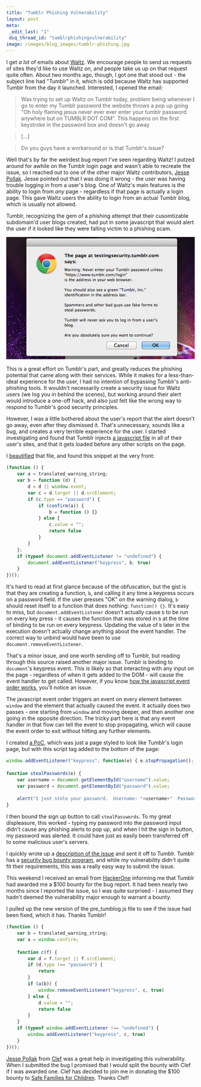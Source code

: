 ```yaml
--- 
title: "Tumblr Phishing Vulnerability"
layout: post
meta: 
 _edit_last: "1"
 dsq_thread_id: "tumblrphishingvulnerability"
image: /images/blog_images/tumblr-phishing.jpg
---
```


I get *a lot* of emails about [Waltz](http://getwaltz.com). We encourage people to send us requests of sites they'd like to use Waltz on, and people take us up on that request quite often. About two months ago, though, I got one that stood out - the subject line had "Tumblr" in it, which is odd because Waltz has supported Tumblr from the day it launched. Interested, I opened the email:

> Was trying to set up Waltz on Tumblr today, problem being whenever I go to enter my Tumblr password the website throws a pop up going "Oh holy flaming jesus never ever ever enter your tumblr password anywhere but on TUMBLR DOT COM". This happens on the first keystroke in the password box and doesn't go away 

> [...]

> Do you guys have a workaround or is that Tumblr's issue?

Well that's by far the weirdest bug report I've seen regarding Waltz! I putzed around for awhile on the Tumblr login page and wasn't able to recreate the issue, so I reached out to one of the other major Waltz contributors, [Jesse Pollak](http://jessepollak.me/). Jesse pointed out that I was doing it wrong - the user was having trouble logging in from a user's blog. One of Waltz's main features is the ability to login from *any* page - regardless if that page is actually a login page. This gave Waltz users the ability to login from an actual Tumblr blog, which is usually not allowed.

Tumblr, recognizing the gem of a phishing attempt that their cusomtizable subdomain'd user blogs created, had put in some javascript that would alert the user if it looked like they were falling victim to a phishing scam.

![Tumblr Alert](/images/blog_images/tumblr-alert.png)

This is a great effort on Tumblr's part, and greatly reduces the phishing potential that came along with their services. While it makes for a less-than-ideal experience for the user, I had no intention of bypassing Tumblr's anti-phishing tools. It wouldn't necessarily create a security issue for Waltz users (we log you in behind the scenes), but working around their alert would introduce a one-off hack, and also just felt like the wrong way to respond to Tumblr's good security principles.

However, I was a little bothered about the user's report that the alert doesn't go away, even after they dismissed it. That's unnecessary, sounds like a bug, and creates a very terrible experience for the user. I started investigating and found that Tumblr injects [a javascript file](http://assets.tumblr.com/assets/scripts/pre_tumblelog.js) in all of their user's sites, and that it gets loaded before any other scripts on the page.

I [beautified](http://jsbeautifier.org/) that file, and found this snippet at the very front:

```js
(function () {
    var a = translated_warning_string;
    var b = function (d) {
        d = d || window.event;
        var c = d.target || d.srcElement;
        if (c.type == "password") {
            if (confirm(a)) {
                b = function () {}
            } else {
                c.value = "";
                return false
            }
        }
    };
    if (typeof document.addEventListener != "undefined") {
        document.addEventListener("keypress", b, true)
    }
})();
```

It's hard to read at first glance because of the obfuscation, but the gist is that they are creating a function, `b`, and calling it any time a keypress occurs on a password field. If the user presses "OK" on the warning dialog, `b` should reset itself to a function that does nothing: `function() {}`. It's easy to miss, but `document.addEventListener` doesn't actually cause `b` to be run on every key press - it causes the function that was stored in `b` at the time of binding to be run on every keypress. Updating the value of `b` later in the execution doesn't actually change anything about the event handler. The correct way to unbind would have been to use `document.removeEventListener`.

That's a minor issue, and one worth sending off to Tumblr, but reading through this source raised another major issue. Tumblr is binding to `document`'s keypress event. This is likely so that interacting with any input on the page - regardless of when it gets added to the DOM - will cause the event handler to get called. However, if you know [how the javascript event order works](http://www.quirksmode.org/js/events_order.html), you'll notice an issue. 

The javascript event order triggers an event on every element between `window` and the element that actually caused the event. It actually does two passes - one starting from `window` and moving deeper, and then another one going in the opposite direction. The tricky part here is that any event handler in that flow can tell the event to stop propagating, which will cause the event order to exit without hitting any further elements.

I created [a PoC](http://testingsecurity.tumblr.com/), which was just a page styled to look like Tumblr's login page, but with this script tag added to the bottom of the page:

```js
window.addEventListener("keypress", function(e) { e.stopPropagation(); }, true);

function stealPasswords(e) { 
    var username = document.getElementById("username").value;
    var password = document.getElementById("password").value;
    
    alert("I just stole your password.  Username: "+username+"  Password: "+password);
}
```

I then bound the sign up button to call `stealPasswords`. To my great displeasure, this worked - typing my password into the password input didn't cause any phishing alerts to pop up, and when I hit the sign in button, my password was alerted. It could have just as easily been transferred off to some malicious user's servers.

I quickly wrote up a [description of the issue](https://gist.github.com/josephwegner/09a61efbe3ca6f378a44) and sent it off to Tumblr. Tumblr has a [security bug bounty program](http://www.tumblr.com/docs/en/bug_bounty), and while my vulnerability didn't quite fit their requirements, this was a really easy way to submit the issue.

This weekend I received an email from [HackerOne](https://hackerone.com/) informing me that Tumblr had awarded me a $100 bounty for the bug report. It had been nearly two months since I reported the issue, so I was quite surprised - I assumed they hadn't deemed the vulnerability major enough to warrant a bounty. 

I pulled up the new version of the pre_tumblog.js file to see if the issue had been fixed, which it has. Thanks Tumblr!

```js
(function () {
    var b = translated_warning_string;
    var a = window.confirm;

    function c(f) {
        var d = f.target || f.srcElement;
        if (d.type !== "password") {
            return
        }
        if (a(b)) {
            window.removeEventListener("keypress", c, true)
        } else {
            d.value = "";
            return false
        }
    }
    if (typeof window.addEventListener !== "undefined") {
        window.addEventListener("keypress", c, true)
    }
})();
```

<div class="alert alert-info"><a href="http://jessepollak.me/">Jesse Pollak</a> from <a href="http://getclef.com">Clef</a> was a great help in investigating this vulnerability. When I submitted the bug I promised that I would split the bounty with Clef if I was awarded one. Clef has decided to join me in donating the $100 bounty to <a href='http://www.safe-families.org/'>Safe Families for Children</a>. Thanks Clef!</div>

